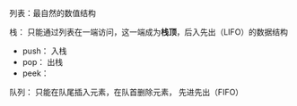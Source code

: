 列表：最自然的数值结构

栈： 只能通过列表在一端访问，这一端成为**栈顶**，后入先出（LIFO）的数据结构

+ push： 入栈
+ pop： 出栈
+ peek： 

队列： 只能在队尾插入元素，在队首删除元素， 先进先出（FIFO）

